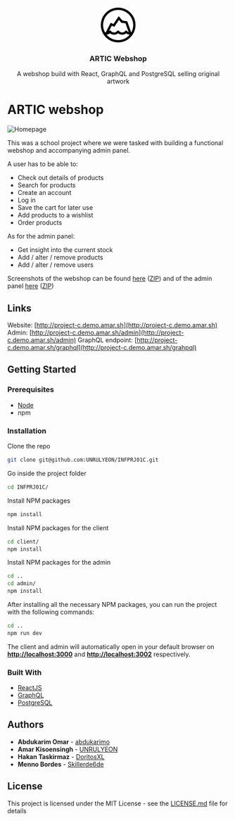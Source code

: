 <!-- PROJECT LOGO -->
<br />
<p align="center">
  <a href="https://github.com/othneildrew/Best-README-Template">
    <img src="/client/src/icons/logo.svg" alt="Logo" width="80" height="80">
  </a>

  <h3 align="center">ARTIC Webshop</h3>
  <p align="center">
    A webshop build with React, GraphQL and PostgreSQL selling original artwork
  </p>
</p>

# ARTIC webshop

![Homepage](https://github.com/UNRULYEON/INFPRJ01C/blob/master/screenshots/client/png/artic-home.png?raw=true "Homepage")

This was a school project where we were tasked with building a functional webshop and accompanying admin panel.

A user has to be able to:

* Check out details of products
* Search for products
* Create an account
* Log in
* Save the cart for later use
* Add products to a wishlist
* Order products

As for the admin panel:

* Get insight into the current stock
* Add / alter / remove products
* Add / alter / remove users

Screenshots of the webshop can be found [here](https://github.com/UNRULYEON/INFPRJ01C/tree/master/screenshots/client/png) ([ZIP](https://github.com/UNRULYEON/INFPRJ01C/raw/master/screenshots/client/png/artic.zip)) and of the admin panel [here](https://github.com/UNRULYEON/INFPRJ01C/tree/master/screenshots/admin/png) ([ZIP](https://github.com/UNRULYEON/INFPRJ01C/raw/master/screenshots/admin/png/artic.zip))

## Links

Website: [http://project-c.demo.amar.sh](http://project-c.demo.amar.sh)
Admin: [http://project-c.demo.amar.sh/admin](http://project-c.demo.amar.sh/admin)
GraphQL endpoint: [http://project-c.demo.amar.sh/graphql](http://project-c.demo.amar.sh/grahpql)

## Getting Started

### Prerequisites

* [Node](https://nodejs.org/en/download/)
* npm

### Installation

Clone the repo

```bash
git clone git@github.com:UNRULYEON/INFPRJ01C.git
```

Go inside the project folder

```bash
cd INFPRJ01C/
```

Install NPM packages

```bash
npm install
```

Install NPM packages for the client

```bash
cd client/
npm install
```

Install NPM packages for the admin

```bash
cd ..
cd admin/
npm install
```

After installing all the necessary NPM packages, you can run the project with the following commands:

```bash
cd ..
npm run dev
```

The client and admin will automatically open in your default browser on **<http://localhost:3000>** and **<http://localhost:3002>** respectively.

### Built With

* [ReactJS](https://reactjs.org/)
* [GraphQL](https://www.apollographql.com/)
* [PostgreSQL](https://www.postgresql.org/)

<!-- AUTHORS -->
## Authors

* **Abdukarim Omar**  - [abdukarimo](https://github.com/abdukarimo)
* **Amar Kisoensingh**  - [UNRULYEON](https://github.com/UNRULYEON)
* **Hakan Taskirmaz**  - [DoritosXL](https://github.com/DoritosXL)
* **Menno Bordes**  - [Skillerde6de](https://github.com/Skillerde6de)

<!-- License -->
## License

This project is licensed under the MIT License - see the [LICENSE.md](https://github.com/UNRULYEON/INFPRJ01C/blob/master/LICENSE) file for details